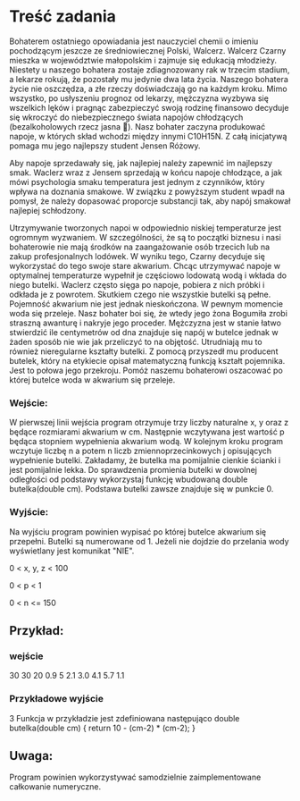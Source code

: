 # Treść zadania

Bohaterem ostatniego opowiadania jest nauczyciel chemii o imieniu pochodzącym jeszcze ze średniowiecznej Polski, Walcerz. Walcerz Czarny mieszka w województwie małopolskim i zajmuje się edukacją młodzieży. Niestety u naszego bohatera zostaje zdiagnozowany rak w trzecim stadium, a lekarze rokują, że pozostały mu jedynie dwa lata życia. Naszego bohatera życie nie oszczędza, a złe rzeczy doświadczają go na każdym kroku. Mimo wszystko, po usłyszeniu prognoz od lekarzy, mężczyzna wyzbywa się wszelkich lęków i pragnąc zabezpieczyć swoją rodzinę finansowo decyduje się wkroczyć do niebezpiecznego świata napojów chłodzących (bezalkoholowych rzecz jasna 🙂). Nasz bohater zaczyna produkować napoje, w których skład wchodzi między innymi C10H15N. Z całą inicjatywą pomaga mu jego najlepszy student Jensen Różowy.

Aby napoje sprzedawały się, jak najlepiej należy zapewnić im najlepszy smak. Waclerz wraz z Jensem sprzedają w końcu napoje chłodzące, a jak mówi psychologia smaku temperatura jest jednym z czynników, który wpływa na doznania smakowe. W związku z powyższym student wpadł na pomysł, że należy dopasować proporcje substancji tak, aby napój smakował najlepiej schłodzony.

Utrzymywanie tworzonych napoi w odpowiednio niskiej temperaturze jest ogromnym wyzwaniem. W szczególności, że są to początki biznesu i nasi bohaterowie nie mają środków na zaangażowanie osób trzecich lub na zakup profesjonalnych lodówek. W wyniku tego, Czarny decyduje się wykorzystać do tego swoje stare akwarium. Chcąc utrzymywać napoje w optymalnej temperaturze wypełnił je częściowo lodowatą wodą i wkłada do niego butelki. Waclerz często sięga po napoje, pobiera z nich próbki i odkłada je z powrotem. Skutkiem czego nie wszystkie butelki są pełne. Pojemność akwarium nie jest jednak nieskończona. W pewnym momencie woda się przeleje. Nasz bohater boi się, że wtedy jego żona Bogumiła zrobi straszną awanturę i nakryje jego proceder. Mężczyzna jest w stanie łatwo stwierdzić ile centymetrów od dna znajduje się napój w butelce jednak w żaden sposób nie wie jak przeliczyć to na objętość. Utrudniają mu to również nieregularne kształty butelki. Z pomocą przyszedł mu producent butelek, który na etykiecie opisał matematyczną funkcją kształt pojemnika. Jest to połowa jego przekroju. Pomóż naszemu bohaterowi oszacować po której butelce woda w akwarium się przeleje.

### Wejście:

W pierwszej linii wejścia program otrzymuje trzy liczby naturalne x, y oraz z będące rozmiarami akwarium w cm. Następnie wczytywana jest wartość p będąca stopniem wypełnienia akwarium wodą. W kolejnym kroku program wczytuje liczbę n a potem n liczb zmiennoprzecinkowych j opisujących wypełnienie butelki. Zakładamy, że butelka ma pomijalnie cienkie ścianki i jest pomijalnie lekka. Do sprawdzenia promienia butelki w dowolnej odległości od podstawy wykorzystaj funkcję wbudowaną double butelka(double cm). Podstawa butelki zawsze znajduje się w punkcie 0.

### Wyjście:

Na wyjściu program powinien wypisać po której butelce akwarium się przepełni. Butelki są numerowane od 1. Jeżeli nie dojdzie do przelania wody wyświetlany jest komunikat "NIE".

0 < x, y, z < 100

0 < p < 1

0 < n <= 150

## Przykład:

### wejście

30 30 20
0.9
5
2.1
3.0
4.1
5.7
1.1

### Przykładowe wyjście

3
Funkcja w przykładzie jest zdefiniowana następująco
double butelka(double cm) {
return 10 - (cm-2) \* (cm-2);
}

## Uwaga:

Program powinien wykorzystywać samodzielnie zaimplementowane całkowanie numeryczne.
